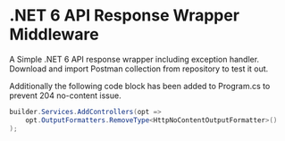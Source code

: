 # .NET 6 API Response Wrapper Middleware

A Simple .NET 6 API response wrapper including exception handler. Download and import Postman collection from repository to test it out.

Additionally the following code block has been added to Program.cs to prevent 204 no-content issue.

```csharp
builder.Services.AddControllers(opt =>
    opt.OutputFormatters.RemoveType<HttpNoContentOutputFormatter>()
);
```

